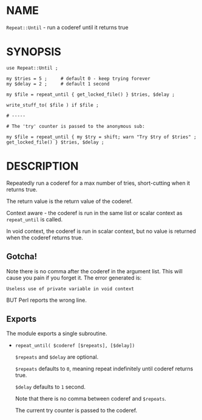 # NAME

`Repeat::Until` - run a coderef until it returns true

# SYNOPSIS

    use Repeat::Until ;

    my $tries = 5 ;     # default 0 - keep trying forever
    my $delay = 2 ;     # default 1 second

    my $file = repeat_until { get_locked_file() } $tries, $delay ;

    write_stuff_to( $file ) if $file ;

    # -----

    # The 'try' counter is passed to the anonymous sub:

    my $file = repeat_until { my $try = shift; warn "Try $try of $tries" ; get_locked_file() } $tries, $delay ;

# DESCRIPTION

Repeatedly run a coderef for a max number of tries, short-cutting when it returns true.

The return value is the return value of the coderef.

Context aware - the coderef is run in the same list or scalar context as `repeat_until` is called.

In void context, the coderef is run in scalar context, but no value is returned when the coderef returns true.

## Gotcha!

Note there is no comma after the coderef in the argument list. This will cause you pain if you forget it.
The error generated is:

    Useless use of private variable in void context

BUT Perl reports the wrong line.

## Exports

The module exports a single subroutine.

- `repeat_until( $coderef [$repeats], [$delay])`

    `$repeats` and `$delay` are optional.

    `$repeats` defaults to `0`, meaning repeat indefinitely until coderef returns true.

    `$delay` defaults to `1` second.

    Note that there is no comma between coderef and `$repeats`.

    The current try counter is passed to the coderef.
